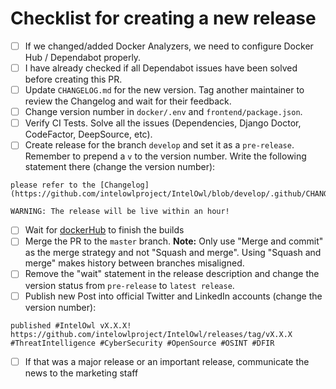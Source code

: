 # Checklist for creating a new release

- [ ] If we changed/added Docker Analyzers, we need to configure Docker Hub / Dependabot properly.
- [ ] I have already checked if all Dependabot issues have been solved before creating this PR.
- [ ] Update `CHANGELOG.md` for the new version. Tag another maintainer to review the Changelog and wait for their feedback.
- [ ] Change version number in `docker/.env` and `frontend/package.json`.
- [ ] Verify CI Tests. Solve all the issues (Dependencies, Django Doctor, CodeFactor, DeepSource, etc).
- [ ] Create release for the branch `develop` and set it as a `pre-release`. Remember to prepend a `v` to the version number.
      Write the following statement there (change the version number):

```commandline
please refer to the [Changelog](https://github.com/intelowlproject/IntelOwl/blob/develop/.github/CHANGELOG.md#v331)

WARNING: The release will be live within an hour!
```

- [ ] Wait for [dockerHub](https://hub.docker.com/repository/docker/intelowlproject/intelowl) to finish the builds
- [ ] Merge the PR to the `master` branch. **Note:** Only use "Merge and commit" as the merge strategy and not "Squash and merge". Using "Squash and merge" makes history between branches misaligned.
- [ ] Remove the "wait" statement in the release description and change the version status from `pre-release` to `latest release`.
- [ ] Publish new Post into official Twitter and LinkedIn accounts (change the version number):
```commandline
published #IntelOwl vX.X.X! https://github.com/intelowlproject/IntelOwl/releases/tag/vX.X.X #ThreatIntelligence #CyberSecurity #OpenSource #OSINT #DFIR
```
- [ ] If that was a major release or an important release, communicate the news to the marketing staff